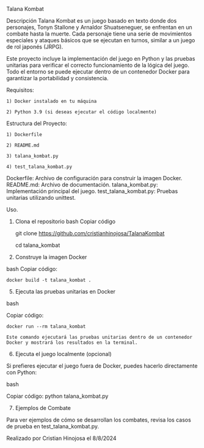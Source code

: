 Talana Kombat

Descripción
Talana Kombat es un juego basado en texto donde dos personajes, Tonyn Stallone y Arnaldor Shuatseneguer, se enfrentan en un combate hasta la muerte. Cada personaje tiene una serie de movimientos especiales y ataques básicos que se ejecutan en turnos, similar a un juego de rol japonés (JRPG).

Este proyecto incluye la implementación del juego en Python y las pruebas unitarias para verificar el correcto funcionamiento de la lógica del juego. Todo el entorno se puede ejecutar dentro de un contenedor Docker para garantizar la portabilidad y consistencia.

Requisitos:

    1) Docker instalado en tu máquina
    
    2) Python 3.9 (si deseas ejecutar el código localmente)

Estructura del Proyecto:

    1) Dockerfile
    
    2) README.md
    
    3) talana_kombat.py
    
    4) test_talana_kombat.py

Dockerfile: Archivo de configuración para construir la imagen Docker.
README.md: Archivo de documentación.
talana_kombat.py: Implementación principal del juego.
test_talana_kombat.py: Pruebas unitarias utilizando unittest.

Uso.

1. Clona el repositorio
bash
Copiar código

   git clone https://github.com/cristianhinojosa/TalanaKombat

   cd talana_kombat


3. Construye la imagen Docker

bash
Copiar código:

    docker build -t talana_kombat .

5. Ejecuta las pruebas unitarias en Docker

bash

Copiar código:
    
    docker run --rm talana_kombat
   
    Este comando ejecutará las pruebas unitarias dentro de un contenedor Docker y mostrará los resultados en la terminal.

6. Ejecuta el juego localmente (opcional)

Si prefieres ejecutar el juego fuera de Docker, puedes hacerlo directamente con Python:

bash

Copiar código:
    python talana_kombat.py


7. Ejemplos de Combate

Para ver ejemplos de cómo se desarrollan los combates, revisa los casos de prueba en test_talana_kombat.py.


Realizado por Cristian Hinojosa el 8/8/2024
